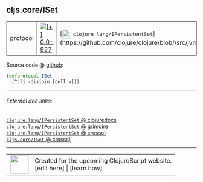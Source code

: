 ## cljs.core/ISet



 <table border="1">
<tr>
<td>protocol</td>
<td><a href="https://github.com/cljsinfo/cljs-api-docs/tree/0.0-927"><img valign="middle" alt="[+] 0.0-927" title="Added in 0.0-927" src="https://img.shields.io/badge/+-0.0--927-lightgrey.svg"></a> </td>
<td>
[<img height="24px" valign="middle" src="http://i.imgur.com/1GjPKvB.png"> <samp>clojure.lang/IPersistentSet</samp>](https://github.com/clojure/clojure/blob//src/jvm/clojure/lang/IPersistentSet.java)
</td>
</tr>
</table>









Source code @ [github](https://github.com/clojure/clojurescript/blob/r2127/src/cljs/cljs/core.cljs#L264-L265):

```clj
(defprotocol ISet
  (^clj -disjoin [coll v]))
```

<!--
Repo - tag - source tree - lines:

 <pre>
clojurescript @ r2127
└── src
    └── cljs
        └── cljs
            └── <ins>[core.cljs:264-265](https://github.com/clojure/clojurescript/blob/r2127/src/cljs/cljs/core.cljs#L264-L265)</ins>
</pre>

-->

---



###### External doc links:

[`clojure.lang/IPersistentSet` @ clojuredocs](http://clojuredocs.org/clojure.lang/IPersistentSet)<br>
[`clojure.lang/IPersistentSet` @ grimoire](http://conj.io/store/v1/org.clojure/clojure/1.7.0-beta3/clj/clojure.lang/IPersistentSet/)<br>
[`clojure.lang/IPersistentSet` @ crossclj](http://crossclj.info/fun/clojure.lang/IPersistentSet.html)<br>
[`cljs.core/ISet` @ crossclj](http://crossclj.info/fun/cljs.core.cljs/ISet.html)<br>

---

 <table>
<tr><td>
<img valign="middle" align="right" width="48px" src="http://i.imgur.com/Hi20huC.png">
</td><td>
Created for the upcoming ClojureScript website.<br>
[edit here] | [learn how]
</td></tr></table>

[edit here]:https://github.com/cljsinfo/cljs-api-docs/blob/master/cljsdoc/cljs.core/ISet.cljsdoc
[learn how]:https://github.com/cljsinfo/cljs-api-docs/wiki/cljsdoc-files

<!--

This information was too distracting to show to readers, but I'll leave it
commented here since it is helpful to:

- pretty-print the data used to generate this document
- and show how to retrieve that data



The API data for this symbol:

```clj
{:ns "cljs.core",
 :name "ISet",
 :history [["+" "0.0-927"]],
 :type "protocol",
 :full-name-encode "cljs.core/ISet",
 :source {:code "(defprotocol ISet\n  (^clj -disjoin [coll v]))",
          :title "Source code",
          :repo "clojurescript",
          :tag "r2127",
          :filename "src/cljs/cljs/core.cljs",
          :lines [264 265]},
 :methods [{:name "-disjoin", :signature ["[coll v]"], :docstring nil}],
 :full-name "cljs.core/ISet",
 :clj-symbol "clojure.lang/IPersistentSet"}

```

Retrieve the API data for this symbol:

```clj
;; from Clojure REPL
(require '[clojure.edn :as edn])
(-> (slurp "https://raw.githubusercontent.com/cljsinfo/cljs-api-docs/catalog/cljs-api.edn")
    (edn/read-string)
    (get-in [:symbols "cljs.core/ISet"]))
```

-->
